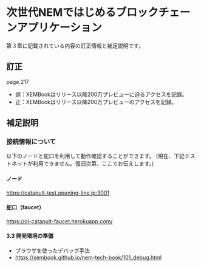 # 次世代NEMではじめるブロックチェーンアプリケーション
第３章に記載されている内容の訂正情報と補足説明です。

## 訂正
page.217 
- 誤：XEMBookはリリース以降200万プレビューに迫るアクセスを記録。
- 正：XEMBookはリリース以降200万プレビューのアクセスを記録。

## 補足説明

### 接続情報について

以下のノードと蛇口を利用して動作確認することができます。
(現在、下記テストネットが利用できません。復旧次第、ここでお伝えします。)

#### ノード
https://catapult-test.opening-line.jp:3001
#### 蛇口（faucet）
https://ol-catapult-faucet.herokuapp.com/

#### 3.3 開発環境の準備

- ブラウザを使ったデバッグ手法
- https://xembook.github.io/nem-tech-book/101_debug.html
